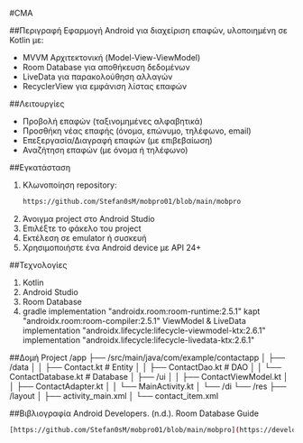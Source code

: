 #CMA

##Περιγραφή
Εφαρμογή Android για διαχείριση επαφών, υλοποιημένη σε Kotlin με:
- MVVM Αρχιτεκτονική (Model-View-ViewModel)
- Room Database για αποθήκευση δεδομένων
- LiveData για παρακολούθηση αλλαγών
- RecyclerView για εμφάνιση λίστας επαφών

##Λειτουργίες
- Προβολή επαφών (ταξινομημένες αλφαβητικά)
- Προσθήκη νέας επαφής (όνομα, επώνυμο, τηλέφωνο, email)
- Επεξεργασία/Διαγραφή επαφών (με επιβεβαίωση)
- Αναζήτηση επαφών (με όνομα ή τηλέφωνο)

##Εγκατάσταση
1. Κλωνοποίηση repository:
   ```bash
   https://github.com/Stefan0sM/mobpro01/blob/main/mobpro
2. Άνοιγμα project στο Android Studio
3. Επιλέξτε το φάκελο του project
4. Εκτέλεση σε emulator ή συσκευή
5. Χρησιμοποιήστε ένα Android device με API 24+

##Τεχνολογίες
1. Kotlin
2. Android Studio
3. Room Database
4. gradle
implementation "androidx.room:room-runtime:2.5.1"
kapt "androidx.room:room-compiler:2.5.1"
ViewModel & LiveData
implementation "androidx.lifecycle:lifecycle-viewmodel-ktx:2.6.1"
implementation "androidx.lifecycle:lifecycle-livedata-ktx:2.6.1"

##Δομή Project
/app
├── /src/main/java/com/example/contactapp
│   ├── /data
│   │   ├── Contact.kt          # Entity
│   │   ├── ContactDao.kt       # DAO
│   │   └── ContactDatabase.kt  # Database
│   ├── /ui
│   │   ├── ContactViewModel.kt
│   │   ├── ContactAdapter.kt
│   │   └── MainActivity.kt
│   └── /di
└── /res
    ├── /layout
    │   ├── activity_main.xml
    │   └── contact_item.xml


##Βιβλιογραφία
Android Developers. (n.d.). Room Database Guide
   ```bash
   [https://github.com/Stefan0sM/mobpro01/blob/main/mobpro](https://developer.android.com/training/data-storage/room)
